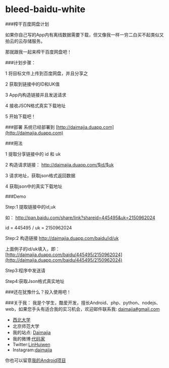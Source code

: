 bleed-baidu-white
==================

###榨干百度网盘计划

如果你自己写的App内有离线数据需要下载，但又像我一样一穷二白买不起类似又拍云的云存储服务。

那就跟我一起来榨干百度网盘吧！

###计划步骤：

1	将目标文件上传到百度网盘，并且分享之

2	获取到链接中的ID和UK值

3	App内构造链接并且发送请求

4	接收JSON格式真实下载地址

5	开始下载吧！


###部署
系统已经部署到 [http://daimajia.duapp.com](http://daimajia.duapp.com)

###用法

1	提取分享链接中的 id 和 uk

2	构造请求链接： http://daimajia.duapp.com/$id/$uk

3	请求地址，获取json格式返回数据

4	获取json中的真实下载地址

###Demo

Step:1 提取链接中的id,uk 

如： http://pan.baidu.com/share/link?shareid=445495&uk=2150962024 

id = 445495 / uk = 2150962024 

Step:2 构造链接 
http://daimajia.duapp.com/baidu/id/uk 

上面例子的id/uk填入，即： [http://daimajia.duapp.com/baidu/445495/2150962024](http://daimajia.duapp.com/baidu/445495/2150962024)

Step3:程序中发送请

Step4:获取Json格式真实地址

###还在犹豫什么？投入使用吧！

###关于我：
我是个学生，酷爱开发，擅长Android、php、python、nodejs、web，如果您手头有适合我的实习机会，欢迎邮件联系我:  [daimajia#gmail.com](mailto:daimajia@gmail.com)

*	[西北大学](http://zh.wikipedia.org/wiki/%E8%A5%BF%E5%8C%97%E5%A4%A7%E5%AD%A6_\(%E4%B8%AD%E5%9B%BD\))
*	北京师范大学
*	我的站点: [Daimajia](http://www.zhan-dui.com)
*	我的微博:[代码家](http://weibo.com/daimajia)
*	Twitter:[LinHuiwen](http://twitter.com/LinHuiwen)
*	Instagram:[daimajia](http://instagram.com/daimajia)

你也可以留意[我的Android项目](https://github.com/xuanqinanhai/little-bear-dictionary)

